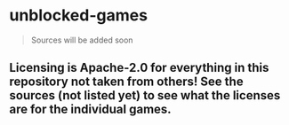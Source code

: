 # unblocked-games
> Sources will be added soon


## Licensing is Apache-2.0 for everything in this repository not taken from others! See the sources (not listed yet) to see what the licenses are for the individual games.
